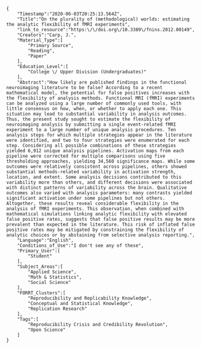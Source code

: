 
    {
        "Timestamp":"2020-06-03T20:25:13.564Z",
        "Title":"On the plurality of (methodological) worlds: estimating the analytic flexibility of fMRI experiments",
        "link_to_resource":"https:\/\/doi.org\/10.3389\/fnins.2012.00149",
        "Creators":"Carp, J.",
        "Material_Type":[
            "Primary Source",
            "Reading",
            "Paper"
        ],
        "Education_Level":[
            "College \/ Upper Division (Undergraduates)"
        ],
        "Abstract":"How likely are published findings in the functional neuroimaging literature to be false? According to a recent mathematical model, the potential for false positives increases with the flexibility of analysis methods. Functional MRI (fMRI) experiments can be analyzed using a large number of commonly used tools, with little consensus on how, when, or whether to apply each one. This situation may lead to substantial variability in analysis outcomes. Thus, the present study sought to estimate the flexibility of neuroimaging analysis by submitting a single event-related fMRI experiment to a large number of unique analysis procedures. Ten analysis steps for which multiple strategies appear in the literature were identified, and two to four strategies were enumerated for each step. Considering all possible combinations of these strategies yielded 6,912 unique analysis pipelines. Activation maps from each pipeline were corrected for multiple comparisons using five thresholding approaches, yielding 34,560 significance maps. While some outcomes were relatively consistent across pipelines, others showed substantial methods-related variability in activation strength, location, and extent. Some analysis decisions contributed to this variability more than others, and different decisions were associated with distinct patterns of variability across the brain. Qualitative outcomes also varied with analysis parameters: many contrasts yielded significant activation under some pipelines but not others. Altogether, these results reveal considerable flexibility in the analysis of fMRI experiments. This observation, when combined with mathematical simulations linking analytic flexibility with elevated false positive rates, suggests that false positive results may be more prevalent than expected in the literature. This risk of inflated false positive rates may be mitigated by constraining the flexibility of analytic choices or by abstaining from selective analysis reporting.",
        "Language":"English",
        "Conditions_of_Use":"I don't see any of these",
        "Primary_User":[
            "Student"
        ],
        "Subject_Areas":[
            "Applied Science",
            "Math & Statistics",
            "Social Science"
        ],
        "FORRT_Clusters":[
            "Reproducibility and Replicability Knowledge",
            "Conceptual and Statistical Knowledge",
            "Replication Research"
        ],
        "Tags":[
            "Reproducibility Crisis and Credibility Revolution",
            "Open Science"
        ]
    }
